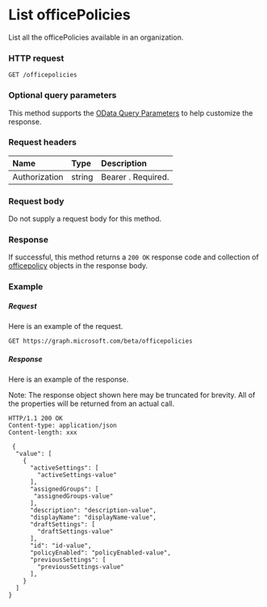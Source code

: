 # List officePolicies

List all the officePolicies available in an organization.

### HTTP request
<!-- { "blockType": "ignored" } -->
```http
GET /officepolicies
```
### Optional query parameters
This method supports the [OData Query Parameters](http://graph.microsoft.io/docs/overview/query_parameters) to help customize the response.
### Request headers
| Name       | Type | Description|
|:-----------|:------|:----------|
| Authorization  | string  | Bearer <token>. Required. |

### Request body
Do not supply a request body for this method.
### Response
If successful, this method returns a `200 OK` response code and collection of [officepolicy](../resources/officepolicy.md) objects in the response body.
### Example
##### Request
Here is an example of the request.
<!-- {
  "blockType": "request",
  "name": "get_officepolicies"
}-->
```http
GET https://graph.microsoft.com/beta/officepolicies
```
##### Response
Here is an example of the response.

Note: The response object shown here may be truncated for brevity. All of the properties will be returned from an actual call.

<!-- {
  "blockType": "response",
  "truncated": true,
  "@odata.type": "microsoft.graph.officepolicy",
  "isCollection": true
} -->
```http
HTTP/1.1 200 OK
Content-type: application/json
Content-length: xxx

 {
  "value": [
    {
      "activeSettings": [
        "activeSettings-value"
      ],
      "assignedGroups": [
       "assignedGroups-value"
      ],
      "description": "description-value",
      "displayName": "displayName-value",
      "draftSettings": [
        "draftSettings-value"
      ],
      "id": "id-value",
      "policyEnabled": "policyEnabled-value",
      "previousSettings": [
        "previousSettings-value"
      ],
    }
  ]
}

```

<!-- uuid: 8fcb5dbc-d5aa-4681-8e31-b001d5168d79
2015-10-25 14:57:30 UTC -->
<!-- {
  "type": "#page.annotation",
  "description": "List officepolicies",
  "keywords": "",
  "section": "documentation",
  "tocPath": ""
}-->
